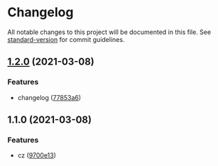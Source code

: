 # Changelog

All notable changes to this project will be documented in this file. See [standard-version](https://github.com/conventional-changelog/standard-version) for commit guidelines.

## [1.2.0](https://github.com/shiftj18/a-nice-lib/compare/v1.1.0...v1.2.0) (2021-03-08)


### Features

* changelog ([77853a6](https://github.com/shiftj18/a-nice-lib/commit/77853a6a666fba89952fcef84ccbe2a1f2a33534))

## 1.1.0 (2021-03-08)


### Features

* cz ([9700e13](https://github.com/shiftj18/a-nice-lib/commit/9700e13fa52920afcd0889b8d00ee29419cfa0ed))
